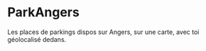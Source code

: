ParkAngers
==========

Les places de parkings dispos sur Angers, sur une carte, avec toi géolocalisé dedans.
